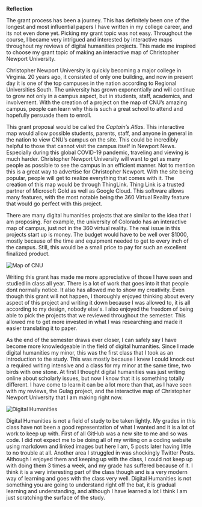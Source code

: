   **Reflection**

  The grant process has been a journey. This has definitely been one of the longest and most influential papers I have written in my college career, and its not even done yet. Picking my grant topic was not easy. Throughout the course, I became very intrigued and interested by interactive maps throughout my reviews of digital humanities projects. This made me inspired to choose my grant topic of making an interactive map of Christopher Newport University.
  
 Christopher Newport University is quickly becoming a major college in Virginia. 20 years ago, it consisted of only one building, and now in present day it is one of the top campuses in the nation according to Regional Universities South. The university has grown exponentially and will continue to grow not only in a campus aspect, but in students, staff, academics, and involvement. With the creation of a project on the map of CNU’s amazing campus, people can learn why this is such a great school to attend and hopefully persuade them to enroll.
 
This grant proposal would be called the *Captain’s Atlas*. This interactive map would allow possible students, parents, staff, and anyone in general in the nation to view CNU’s campus on the site. This could be incredibly helpful to those that cannot visit the campus itself in Newport News. Especially during this global COVID-19 pandemic, traveling and viewing is much harder. Christopher Newport University will want to get as many people as possible to see the campus in an efficient manner. Not to mention this is a great way to advertise for Christopher Newport. With the site being popular, people will get to realize everything that comes with it. The creation of this map would be through ThingLink. Thing Link is a trusted partner of Microsoft Gold as well as Google Cloud. This software allows many features, with the most notable being the 360 Virtual Reality feature that would go perfect with this project. 

There are many digital humanities projects that are similar to the idea that I am proposing. For example, the university of Colorado has an interactive map of campus, just not in the 360 virtual reality. The real issue in this projects start up is money. The budget would have to be well over $1000, mostly because of the time and equipment needed to get to every inch of the campus. Still, this would be a small price to pay for such an excellent finalized product. 

![Map of CNU](https://Benjamin-DH.github.io/Ben-Thompson/images/CNUMAP.jpeg)

Writing this grant has made me more appreciative of those I have seen and studied in class all year. There is a lot of work that goes into it that people dont normally notice. It also has allowed me to show my creativity. Even though this grant will not happen, I thoroughly enjoyed thinking about every aspect of this project and writing it down because I was allowed to, it is all according to my design, nobody else's. I also enjoyed the freedom of being able to pick the projects that we reviewed throughout the semester. This allowed me to get more invested in what I was researching and made it easier translating it to paper. 

As the end of the semester draws ever closer, I can safely say I have become more knowledgeable in the field of digital humanities. Since I made digital humanities my minor, this was the first class that I took as an introduction to the study. This was mostly because I knew I could knock out a required writing intensive and a class for my minor at the same time, two birds with one stone. At first I thought digital humanities was just writing online about scholarly issues, but now I know that it is something totally different. I have come to learn it can be a lot more than that, as I have seen with my reviews, the Gulag project, and the interactive map of Christopher Newport University that I am making right now. 

![Digital Humanities](https://Benjamin-DH.github.io/Ben-Thompson/images/humanweb.jpeg)

Digital Humanities is not a field of study to be taken lightly. My grades in this class have not been a good representation of what I wanted and it is a lot of work to keep up with. First of all GitHub was a new site to me and so was code. I did not expect me to be doing all of my writing on a coding website using markdown and linked images but here I am, 5 posts later having little to no trouble at all. Another area I struggled in was shockingly Twitter Posts. Although I enjoyed them and keeping up with the class, I could not keep up with doing them 3 times a week, and my grade has suffered because of it. I think it is a very interesting part of the class though and is a very modern way of learning and goes with the class very well.  Digital Humanities is not something you are going to understand right off the bat, it is gradual learning and understanding, and although I have learned a lot I think I am just scratching the surface of the study. 






